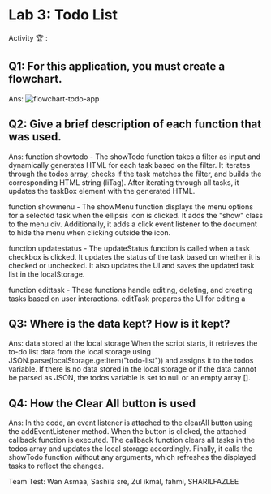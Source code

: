 # Lab 3: Todo List

Activity 🏆 :
## Q1: For this application, you must create a flowchart.
Ans:
![flowchart-todo-app](http://www.plantuml.com/plantuml/png/RL8zRy8m5DppAomcMihGrKD5-QY4r7QX6s8myIjOE7QKzqAHglxtycBNE8KfUUUxyzc-2P9ggAriKLg5A3uK7fQkRaby5qAC3FzAqI4B2nKuAdwAo7qnbg31mFpiXiX1ALQrSd5QRowQcGNLF5iRH2LFqvR8Eod2Dzyb9PhwKn1G6AIOc-Crqsl_QZ147zDvGjc1wmq3e0qjjHJ64Oy65sU0tQNOUcz1kOAtmBt_Oj4md4WAfCQutPqKHs_q7-CDN3j4i50Iw60IysJ4jjQAO4MAMln7dksXF6pzwLe4CTMGpnhpFWY24xsh2cx4qM21e9E4toIwVOBUVSMxwZAnHS6EIkkK8C3PTgMlwhHXXZTG-MCVxRrXB5HwW14PikaykRDE3yBe3cWEM3Qc9kCTUmS5kr_QEdWSYF7uYR_zjiQINWZtWxoRHIfaxj2lOcnWpiZxbsgNhpFOhUHekE49EDrMzXS0)

## Q2: Give a brief description of each function that was used.
Ans:
function showtodo - The showTodo function takes a filter as input and dynamically generates HTML for each task based on the filter. It iterates through the todos array, checks if the task matches the filter, and builds the corresponding HTML string (liTag). After iterating through all tasks, it updates the taskBox element with the generated HTML.

function showmenu - The showMenu function displays the menu options for a selected task when the ellipsis icon is clicked. It adds the "show" class to the menu div. Additionally, it adds a click event listener to the document to hide the menu when clicking outside the icon.

function updatestatus - The updateStatus function is called when a task checkbox is clicked. It updates the status of the task based on whether it is checked or unchecked. It also updates the UI and saves the updated task list in the localStorage.

function edittask - These functions handle editing, deleting, and creating tasks based on user interactions. editTask prepares the UI for editing a

## Q3: Where is the data kept? How is it kept?
Ans:
data stored at the local storage
When the script starts, it retrieves the to-do list data from the local storage using JSON.parse(localStorage.getItem("todo-list")) and assigns it to the todos variable. If there is no data stored in the local storage or if the data cannot be parsed as JSON, the todos variable is set to null or an empty array [].

## Q4: How the Clear All button is used
Ans:
In the code, an event listener is attached to the clearAll button using the addEventListener method. When the button is clicked, the attached callback function is executed. The callback function clears all tasks in the todos array and updates the local storage accordingly. Finally, it calls the showTodo function without any arguments, which refreshes the displayed tasks to reflect the changes.

Team Test: Wan Asmaa, Sashila sre, Zul ikmal, fahmi, SHARILFAZLEE


